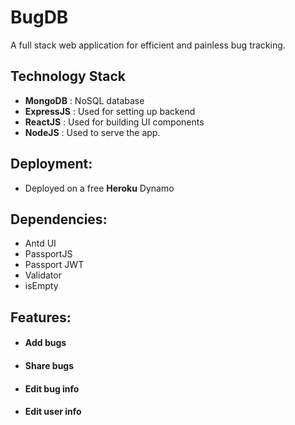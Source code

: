 # BugDB

A full stack web application for efficient and painless bug tracking.

## Technology Stack
- **MongoDB** : NoSQL database
- **ExpressJS** : Used for setting up backend
- **ReactJS** : Used for building UI components
- **NodeJS** : Used to serve the app.

## Deployment:
- Deployed on a free **Heroku** Dynamo

## Dependencies:
- Antd UI
- PassportJS
- Passport JWT
- Validator
- isEmpty

## Features:
- #### Add bugs
- #### Share bugs
- #### Edit bug info
- #### Edit user info
